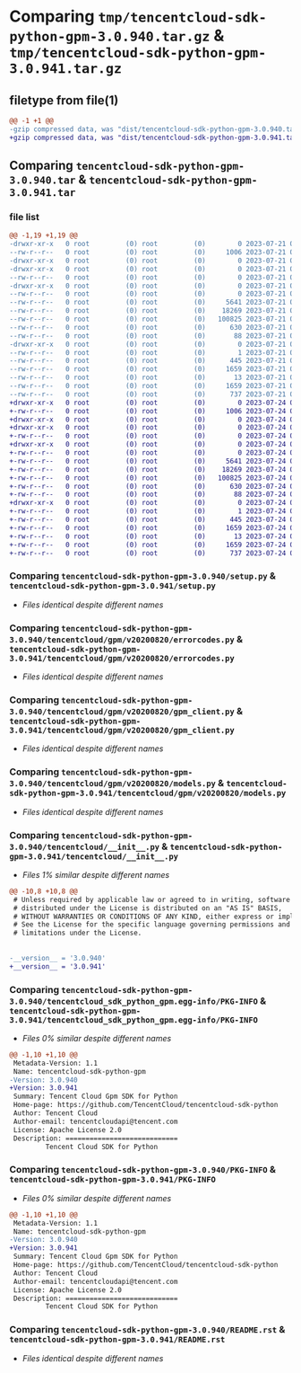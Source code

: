 # Comparing `tmp/tencentcloud-sdk-python-gpm-3.0.940.tar.gz` & `tmp/tencentcloud-sdk-python-gpm-3.0.941.tar.gz`

## filetype from file(1)

```diff
@@ -1 +1 @@
-gzip compressed data, was "dist/tencentcloud-sdk-python-gpm-3.0.940.tar", last modified: Fri Jul 21 00:31:53 2023, max compression
+gzip compressed data, was "dist/tencentcloud-sdk-python-gpm-3.0.941.tar", last modified: Mon Jul 24 00:37:37 2023, max compression
```

## Comparing `tencentcloud-sdk-python-gpm-3.0.940.tar` & `tencentcloud-sdk-python-gpm-3.0.941.tar`

### file list

```diff
@@ -1,19 +1,19 @@
-drwxr-xr-x   0 root         (0) root         (0)        0 2023-07-21 00:31:53.000000 tencentcloud-sdk-python-gpm-3.0.940/
--rw-r--r--   0 root         (0) root         (0)     1006 2023-07-21 00:31:53.000000 tencentcloud-sdk-python-gpm-3.0.940/setup.py
-drwxr-xr-x   0 root         (0) root         (0)        0 2023-07-21 00:31:53.000000 tencentcloud-sdk-python-gpm-3.0.940/tencentcloud/
-drwxr-xr-x   0 root         (0) root         (0)        0 2023-07-21 00:31:53.000000 tencentcloud-sdk-python-gpm-3.0.940/tencentcloud/gpm/
--rw-r--r--   0 root         (0) root         (0)        0 2023-07-21 00:31:53.000000 tencentcloud-sdk-python-gpm-3.0.940/tencentcloud/gpm/__init__.py
-drwxr-xr-x   0 root         (0) root         (0)        0 2023-07-21 00:31:53.000000 tencentcloud-sdk-python-gpm-3.0.940/tencentcloud/gpm/v20200820/
--rw-r--r--   0 root         (0) root         (0)        0 2023-07-21 00:31:53.000000 tencentcloud-sdk-python-gpm-3.0.940/tencentcloud/gpm/v20200820/__init__.py
--rw-r--r--   0 root         (0) root         (0)     5641 2023-07-21 00:31:53.000000 tencentcloud-sdk-python-gpm-3.0.940/tencentcloud/gpm/v20200820/errorcodes.py
--rw-r--r--   0 root         (0) root         (0)    18269 2023-07-21 00:31:53.000000 tencentcloud-sdk-python-gpm-3.0.940/tencentcloud/gpm/v20200820/gpm_client.py
--rw-r--r--   0 root         (0) root         (0)   100825 2023-07-21 00:31:53.000000 tencentcloud-sdk-python-gpm-3.0.940/tencentcloud/gpm/v20200820/models.py
--rw-r--r--   0 root         (0) root         (0)      630 2023-07-21 00:31:53.000000 tencentcloud-sdk-python-gpm-3.0.940/tencentcloud/__init__.py
--rw-r--r--   0 root         (0) root         (0)       88 2023-07-21 00:31:53.000000 tencentcloud-sdk-python-gpm-3.0.940/setup.cfg
-drwxr-xr-x   0 root         (0) root         (0)        0 2023-07-21 00:31:53.000000 tencentcloud-sdk-python-gpm-3.0.940/tencentcloud_sdk_python_gpm.egg-info/
--rw-r--r--   0 root         (0) root         (0)        1 2023-07-21 00:31:53.000000 tencentcloud-sdk-python-gpm-3.0.940/tencentcloud_sdk_python_gpm.egg-info/dependency_links.txt
--rw-r--r--   0 root         (0) root         (0)      445 2023-07-21 00:31:53.000000 tencentcloud-sdk-python-gpm-3.0.940/tencentcloud_sdk_python_gpm.egg-info/SOURCES.txt
--rw-r--r--   0 root         (0) root         (0)     1659 2023-07-21 00:31:53.000000 tencentcloud-sdk-python-gpm-3.0.940/tencentcloud_sdk_python_gpm.egg-info/PKG-INFO
--rw-r--r--   0 root         (0) root         (0)       13 2023-07-21 00:31:53.000000 tencentcloud-sdk-python-gpm-3.0.940/tencentcloud_sdk_python_gpm.egg-info/top_level.txt
--rw-r--r--   0 root         (0) root         (0)     1659 2023-07-21 00:31:53.000000 tencentcloud-sdk-python-gpm-3.0.940/PKG-INFO
--rw-r--r--   0 root         (0) root         (0)      737 2023-07-21 00:31:53.000000 tencentcloud-sdk-python-gpm-3.0.940/README.rst
+drwxr-xr-x   0 root         (0) root         (0)        0 2023-07-24 00:37:37.000000 tencentcloud-sdk-python-gpm-3.0.941/
+-rw-r--r--   0 root         (0) root         (0)     1006 2023-07-24 00:37:37.000000 tencentcloud-sdk-python-gpm-3.0.941/setup.py
+drwxr-xr-x   0 root         (0) root         (0)        0 2023-07-24 00:37:37.000000 tencentcloud-sdk-python-gpm-3.0.941/tencentcloud/
+drwxr-xr-x   0 root         (0) root         (0)        0 2023-07-24 00:37:37.000000 tencentcloud-sdk-python-gpm-3.0.941/tencentcloud/gpm/
+-rw-r--r--   0 root         (0) root         (0)        0 2023-07-24 00:37:37.000000 tencentcloud-sdk-python-gpm-3.0.941/tencentcloud/gpm/__init__.py
+drwxr-xr-x   0 root         (0) root         (0)        0 2023-07-24 00:37:37.000000 tencentcloud-sdk-python-gpm-3.0.941/tencentcloud/gpm/v20200820/
+-rw-r--r--   0 root         (0) root         (0)        0 2023-07-24 00:37:37.000000 tencentcloud-sdk-python-gpm-3.0.941/tencentcloud/gpm/v20200820/__init__.py
+-rw-r--r--   0 root         (0) root         (0)     5641 2023-07-24 00:37:37.000000 tencentcloud-sdk-python-gpm-3.0.941/tencentcloud/gpm/v20200820/errorcodes.py
+-rw-r--r--   0 root         (0) root         (0)    18269 2023-07-24 00:37:37.000000 tencentcloud-sdk-python-gpm-3.0.941/tencentcloud/gpm/v20200820/gpm_client.py
+-rw-r--r--   0 root         (0) root         (0)   100825 2023-07-24 00:37:37.000000 tencentcloud-sdk-python-gpm-3.0.941/tencentcloud/gpm/v20200820/models.py
+-rw-r--r--   0 root         (0) root         (0)      630 2023-07-24 00:37:37.000000 tencentcloud-sdk-python-gpm-3.0.941/tencentcloud/__init__.py
+-rw-r--r--   0 root         (0) root         (0)       88 2023-07-24 00:37:37.000000 tencentcloud-sdk-python-gpm-3.0.941/setup.cfg
+drwxr-xr-x   0 root         (0) root         (0)        0 2023-07-24 00:37:37.000000 tencentcloud-sdk-python-gpm-3.0.941/tencentcloud_sdk_python_gpm.egg-info/
+-rw-r--r--   0 root         (0) root         (0)        1 2023-07-24 00:37:37.000000 tencentcloud-sdk-python-gpm-3.0.941/tencentcloud_sdk_python_gpm.egg-info/dependency_links.txt
+-rw-r--r--   0 root         (0) root         (0)      445 2023-07-24 00:37:37.000000 tencentcloud-sdk-python-gpm-3.0.941/tencentcloud_sdk_python_gpm.egg-info/SOURCES.txt
+-rw-r--r--   0 root         (0) root         (0)     1659 2023-07-24 00:37:37.000000 tencentcloud-sdk-python-gpm-3.0.941/tencentcloud_sdk_python_gpm.egg-info/PKG-INFO
+-rw-r--r--   0 root         (0) root         (0)       13 2023-07-24 00:37:37.000000 tencentcloud-sdk-python-gpm-3.0.941/tencentcloud_sdk_python_gpm.egg-info/top_level.txt
+-rw-r--r--   0 root         (0) root         (0)     1659 2023-07-24 00:37:37.000000 tencentcloud-sdk-python-gpm-3.0.941/PKG-INFO
+-rw-r--r--   0 root         (0) root         (0)      737 2023-07-24 00:37:37.000000 tencentcloud-sdk-python-gpm-3.0.941/README.rst
```

### Comparing `tencentcloud-sdk-python-gpm-3.0.940/setup.py` & `tencentcloud-sdk-python-gpm-3.0.941/setup.py`

 * *Files identical despite different names*

### Comparing `tencentcloud-sdk-python-gpm-3.0.940/tencentcloud/gpm/v20200820/errorcodes.py` & `tencentcloud-sdk-python-gpm-3.0.941/tencentcloud/gpm/v20200820/errorcodes.py`

 * *Files identical despite different names*

### Comparing `tencentcloud-sdk-python-gpm-3.0.940/tencentcloud/gpm/v20200820/gpm_client.py` & `tencentcloud-sdk-python-gpm-3.0.941/tencentcloud/gpm/v20200820/gpm_client.py`

 * *Files identical despite different names*

### Comparing `tencentcloud-sdk-python-gpm-3.0.940/tencentcloud/gpm/v20200820/models.py` & `tencentcloud-sdk-python-gpm-3.0.941/tencentcloud/gpm/v20200820/models.py`

 * *Files identical despite different names*

### Comparing `tencentcloud-sdk-python-gpm-3.0.940/tencentcloud/__init__.py` & `tencentcloud-sdk-python-gpm-3.0.941/tencentcloud/__init__.py`

 * *Files 1% similar despite different names*

```diff
@@ -10,8 +10,8 @@
 # Unless required by applicable law or agreed to in writing, software
 # distributed under the License is distributed on an "AS IS" BASIS,
 # WITHOUT WARRANTIES OR CONDITIONS OF ANY KIND, either express or implied.
 # See the License for the specific language governing permissions and
 # limitations under the License.
 
 
-__version__ = '3.0.940'
+__version__ = '3.0.941'
```

### Comparing `tencentcloud-sdk-python-gpm-3.0.940/tencentcloud_sdk_python_gpm.egg-info/PKG-INFO` & `tencentcloud-sdk-python-gpm-3.0.941/tencentcloud_sdk_python_gpm.egg-info/PKG-INFO`

 * *Files 0% similar despite different names*

```diff
@@ -1,10 +1,10 @@
 Metadata-Version: 1.1
 Name: tencentcloud-sdk-python-gpm
-Version: 3.0.940
+Version: 3.0.941
 Summary: Tencent Cloud Gpm SDK for Python
 Home-page: https://github.com/TencentCloud/tencentcloud-sdk-python
 Author: Tencent Cloud
 Author-email: tencentcloudapi@tencent.com
 License: Apache License 2.0
 Description: ============================
         Tencent Cloud SDK for Python
```

### Comparing `tencentcloud-sdk-python-gpm-3.0.940/PKG-INFO` & `tencentcloud-sdk-python-gpm-3.0.941/PKG-INFO`

 * *Files 0% similar despite different names*

```diff
@@ -1,10 +1,10 @@
 Metadata-Version: 1.1
 Name: tencentcloud-sdk-python-gpm
-Version: 3.0.940
+Version: 3.0.941
 Summary: Tencent Cloud Gpm SDK for Python
 Home-page: https://github.com/TencentCloud/tencentcloud-sdk-python
 Author: Tencent Cloud
 Author-email: tencentcloudapi@tencent.com
 License: Apache License 2.0
 Description: ============================
         Tencent Cloud SDK for Python
```

### Comparing `tencentcloud-sdk-python-gpm-3.0.940/README.rst` & `tencentcloud-sdk-python-gpm-3.0.941/README.rst`

 * *Files identical despite different names*

